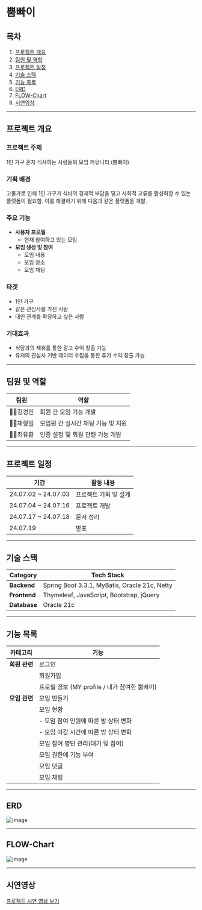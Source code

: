# 뿜빠이

## 목차
1. [프로젝트 개요](#프로젝트-개요)
2. [팀원 및 역할](#팀원-및-역할)
3. [프로젝트 일정](#프로젝트-일정)
4. [기술 스택](#기술-스택)
5. [기능 목록](#기능-목록)
6. [ERD](#ERD)
7. [FLOW-Chart](#FLOW-Chart)
8. [시연영상](#시연영상)

---

## 프로젝트 개요
### 프로젝트 주제
1인 가구 혼자 식사하는 사람들의 모임 커뮤니티 (뿜빠이)

### 기획 배경
고물가로 인해 1인 가구가 식비의 경제적 부담을 덜고 사회적 교류를 활성화할 수 있는 플랫폼이 필요함. 이를 해결하기 위해 다음과 같은 플랫폼을 개발.

### 주요 기능
- **사용자 프로필**
    - 현재 참여하고 있는 모임
- **모임 생성 및 참여**
    - 모임 내용
    - 모임 장소
    - 모임 채팅

### 타겟
- 1인 가구
- 같은 관심사를 가진 사람
- 대인 관계를 확장하고 싶은 사람

### 기대효과 
- 식당과의 제휴를 통한 광고 수익 창출 가능
- 유저의 관심사 기반 데이터 수집을 통한 추가 수익 창출 가능

---

## 팀원 및 역할

| **팀원**      | **역할**                                   |
|---------------|--------------------------------------------|
| 💁‍♂️김경민      | 회원 간 모임 기능 개발       |
| 💁‍♂️채형일      | 모임원 간 실시간 채팅 기능 및 지원            |
| 💁‍♂️최유환      | 인증 설정 및 회원 관련 기능 개발            |

---

## 프로젝트 일정

| **기간**              | **활동 내용**                |
|-----------------------|------------------------------|
| 24.07.02 ~ 24.07.03   | 프로젝트 기획 및 설계         |
| 24.07.04 ~ 24.07.16   | 프로젝트 개발                |
| 24.07.17 ~ 24.07.18   | 문서 정리                    |
| 24.07.19              | 발표                         |

---

## 기술 스택

| **Category**   | **Tech Stack**                                         |
|----------------|--------------------------------------------------------|
| **Backend**    | Spring Boot 3.3.1, MyBatis, Oracle 21c, Netty           |
| **Frontend**   | Thymeleaf, JavaScript, Bootstrap, jQuery                |
| **Database**   | Oracle 21c                                              |

---

## 기능 목록

| **카테고리**  | **기능**                                                 |
|---------------|----------------------------------------------------------|
| **회원 관련** | 로그인                                                    |
|               | 회원가입                                                  |
|               | 프로필 정보 (MY profile / 내가 참여한 뿜빠이)             |
| **모임 관련** | 모임 만들기                                               |
|               | 모임 현황                                                 |
|               | - 모임 참여 인원에 따른 방 상태 변화                     |
|               | - 모임 마감 시간에 따른 방 상태 변화                     |
|               | 모임 참여 명단 관리(대기 및 참여)                        |
|               | 모임 권한에 기능 부여                                     |
|               | 모임 댓글                                                 |
|               | 모임 채팅                                                 |

---

## ERD
![image](https://github.com/user-attachments/assets/81f38273-b6ba-4ff0-afad-b205344e7416)

---

## FLOW-Chart
![image](https://github.com/user-attachments/assets/4c5a8ecd-fe01-49f8-8689-6e19861db6cf)

---

## 시연영상
[프로젝트 시연 영상 보기](https://www.youtube.com/watch?v=LB5JlrB3DiY)
